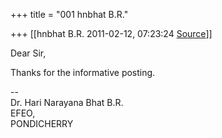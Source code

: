 +++
title = "001 hnbhat B.R."

+++
[[hnbhat B.R.	2011-02-12, 07:23:24 [Source](https://groups.google.com/g/samskrita/c/vYu70K_sRQc)]]



Dear Sir,

  

Thanks for the informative posting.  
  
--  
Dr. Hari Narayana Bhat B.R.  
EFEO,  
PONDICHERRY  

